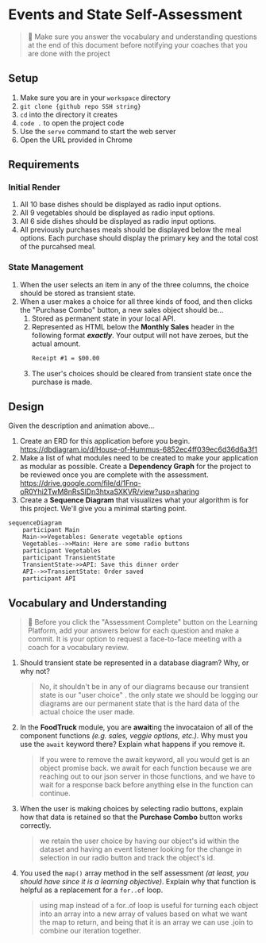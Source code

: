 # Events and State Self-Assessment

> 🧨 Make sure you answer the vocabulary and understanding questions at the end of this document before notifying your coaches that you are done with the project

## Setup

1. Make sure you are in your `workspace` directory
1. `git clone {github repo SSH string}`
1. `cd` into the directory it creates
1. `code .` to open the project code
1. Use the `serve` command to start the web server
1. Open the URL provided in Chrome

## Requirements

### Initial Render

1. All 10 base dishes should be displayed as radio input options.
1. All 9 vegetables should be displayed as radio input options.
1. All 6 side dishes should be displayed as radio input options.
1. All previously purchases meals should be displayed below the meal options. Each purchase should display the primary key and the total cost of the purcahsed meal.

### State Management

1. When the user selects an item in any of the three columns, the choice should be stored as transient state.
1. When a user makes a choice for all three kinds of food, and then clicks the "Purchase Combo" button, a new sales object should be...
    1. Stored as permanent state in your local API.
    1. Represented as HTML below the **Monthly Sales** header in the following format **_exactly_**. Your output will not have zeroes, but the actual amount.
        ```html
        Receipt #1 = $00.00
        ```
   1. The user's choices should be cleared from transient state once the purchase is made.

## Design

Given the description and animation above...

1. Create an ERD for this application before you begin.
https://dbdiagram.io/d/House-of-Hummus-6852ec4ff039ec6d36d6a3f1
1. Make a list of what modules need to be created to make your application as modular as possible. Create a **Dependency Graph** for the project to be reviewed once you are complete with the assessment.
https://drive.google.com/file/d/1Fnq-oR0Yhi2TwM8nRsSlDn3htxaSXKVR/view?usp=sharing
1. Create a **Sequence Diagram** that visualizes what your algorithm is for this project. We'll give you a minimal starting point.

```mermaid
sequenceDiagram
    participant Main
    Main->>Vegetables: Generate vegetable options
    Vegetables-->>Main: Here are some radio buttons
    participant Vegetables
    participant TransientState
    TransientState->>API: Save this dinner order
    API-->>TransientState: Order saved
    participant API
```

## Vocabulary and Understanding

> 🧨 Before you click the "Assessment Complete" button on the Learning Platform, add your answers below for each question and make a commit. It is your option to request a face-to-face meeting with a coach for a vocabulary review.

1. Should transient state be represented in a database diagram? Why, or why not?

   > No, it shouldn't be in any of our diagrams because our transient state is our "user choice" . the only state we should be logging our diagrams are our permanent state that is the hard data of the actual choice the user made. 

2. In the **FoodTruck** module, you are **await**ing the invocataion of all of the component functions _(e.g. sales, veggie options, etc.)_. Why must you use the `await` keyword there? Explain what happens if you remove it.

   > If you were to remove the await keyword, all you would get is an object promise back. we await for each function because we are reaching out to our json server in those functions, and we have to wait for a response back before anything else in the function can continue.

3. When the user is making choices by selecting radio buttons, explain how that data is retained so that the **Purchase Combo** button works correctly.

   > we retain the user choice by having our object's id within the dataset and having an event listener looking for the change in selection in our radio button and track the object's id.  

4. You used the `map()` array method in the self assessment _(at least, you should have since it is a learning objective)_. Explain why that function is helpful as a replacement for a `for..of` loop.

   > using map instead of a for..of loop is useful for turning each object into an array into a new array of values based on what we want the map to return, and being that it is an array we can use .join to combine our iteration together.
